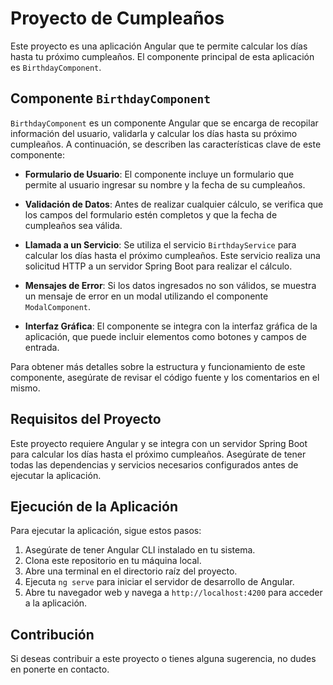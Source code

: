 # Proyecto de Cumpleaños

Este proyecto es una aplicación Angular que te permite calcular los días hasta tu próximo cumpleaños. El componente principal de esta aplicación es `BirthdayComponent`.

## Componente `BirthdayComponent`

`BirthdayComponent` es un componente Angular que se encarga de recopilar información del usuario, validarla y calcular los días hasta su próximo cumpleaños. A continuación, se describen las características clave de este componente:

- **Formulario de Usuario**: El componente incluye un formulario que permite al usuario ingresar su nombre y la fecha de su cumpleaños.

- **Validación de Datos**: Antes de realizar cualquier cálculo, se verifica que los campos del formulario estén completos y que la fecha de cumpleaños sea válida.

- **Llamada a un Servicio**: Se utiliza el servicio `BirthdayService` para calcular los días hasta el próximo cumpleaños. Este servicio realiza una solicitud HTTP a un servidor Spring Boot para realizar el cálculo.

- **Mensajes de Error**: Si los datos ingresados no son válidos, se muestra un mensaje de error en un modal utilizando el componente `ModalComponent`.

- **Interfaz Gráfica**: El componente se integra con la interfaz gráfica de la aplicación, que puede incluir elementos como botones y campos de entrada.

Para obtener más detalles sobre la estructura y funcionamiento de este componente, asegúrate de revisar el código fuente y los comentarios en el mismo.

## Requisitos del Proyecto

Este proyecto requiere Angular y se integra con un servidor Spring Boot para calcular los días hasta el próximo cumpleaños. Asegúrate de tener todas las dependencias y servicios necesarios configurados antes de ejecutar la aplicación.

## Ejecución de la Aplicación

Para ejecutar la aplicación, sigue estos pasos:

1. Asegúrate de tener Angular CLI instalado en tu sistema.
2. Clona este repositorio en tu máquina local.
3. Abre una terminal en el directorio raíz del proyecto.
4. Ejecuta `ng serve` para iniciar el servidor de desarrollo de Angular.
5. Abre tu navegador web y navega a `http://localhost:4200` para acceder a la aplicación.

## Contribución

Si deseas contribuir a este proyecto o tienes alguna sugerencia, no dudes en ponerte en contacto.